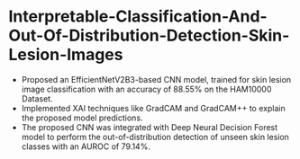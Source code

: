 # Interpretable-Classification-And-Out-Of-Distribution-Detection-Skin-Lesion-Images

- Proposed an EfficientNetV2B3-based CNN model, trained for skin lesion image classification with an accuracy of 88.55% on the HAM10000 Dataset.
- Implemented XAI techniques like GradCAM and GradCAM++ to explain the proposed model predictions.
- The proposed CNN was integrated with Deep Neural Decision Forest model to perform the out-of-distribution detection of unseen skin lesion classes with an AUROC of 79.14%.

